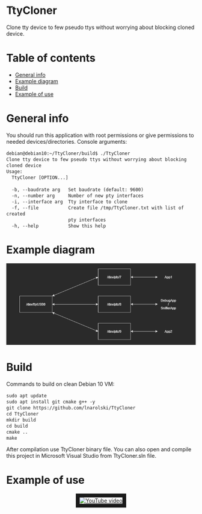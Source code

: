 

# TtyCloner
Clone tty device to few pseudo ttys without worrying about blocking cloned device.

# Table of contents

* [General info](#general-info)
* [Example diagram](#example-diagram)
* [Build](#build)
* [Example of use](#example-of-use)

# General info

You should run this application with root permissions or give permissions to needed devices/directories.
Console arguments:

    debian@debian10:~/TtyCloner/build$ ./TtyCloner
    Clone tty device to few pseudo ttys without worrying about blocking cloned device
    Usage:
      TtyCloner [OPTION...]
    
      -b, --baudrate arg   Set baudrate (default: 9600)
      -n, --number arg     Number of new pty interfaces
      -i, --interface arg  Tty interface to clone
      -f, --file           Create file /tmp/TtyCloner.txt with list of created
                           pty interfaces
      -h, --help           Show this help

# Example diagram

![Example diagram](https://raw.githubusercontent.com/lnarolski/TtyCloner/master/ExampleDiagram.png)

# Build

Commands to build on clean Debian 10 VM:

    sudo apt update
    sudo apt install git cmake g++ -y
    git clone https://github.com/lnarolski/TtyCloner
    cd TtyCloner
    mkdir build
    cd build
    cmake ..
    make

After compilation use TtyCloner binary file. You can also open and compile this project in Microsoft Visual Studio from TtyCloner.sln file.

# Example of use

<p align="center">
<a href="http://www.youtube.com/watch?feature=player_embedded&v=XCdNl2k3JyM" target="_blank"><img src="https://img.youtube.com/vi/XCdNl2k3JyM/0.jpg" 
alt="YouTube video" border="10" /></a>
</p>